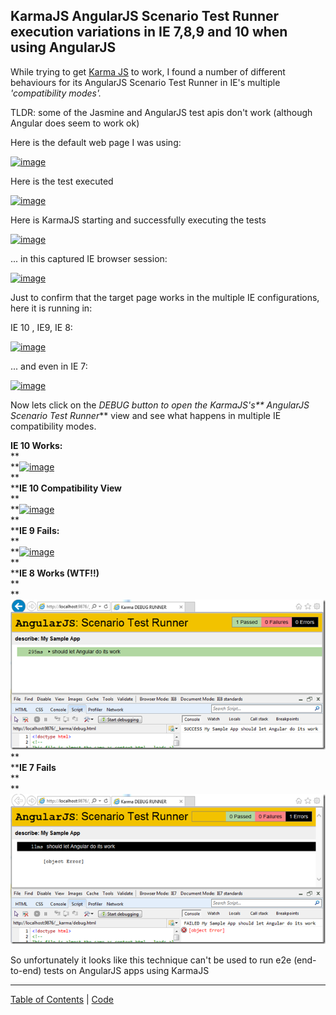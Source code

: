 ## KarmaJS AngularJS Scenario Test Runner execution variations in IE 7,8,9 and 10 when using AngularJS

While trying to get [Karma JS](http://blog.diniscruz.com/2013/06/running-karmas-angularjs-example.html) to work, I found a number of different behaviours for its AngularJS Scenario Test Runner in IE's multiple _'compatibility modes'._

TLDR: some of the Jasmine and AngularJS test apis don't work (although Angular does seem to work ok)

Here is the default web page I was using:  
  
[![image](images/image_thumb1.png)](http://lh3.ggpht.com/-93ThkNJE4DI/Ub81jzrog2I/AAAAAAAAOL8/_hRYGy_zb18/s1600-h/image%25255B2%25255D.png)

Here is the test executed

[![image](images/image_thumb_25255B1_25255D1.png)](http://lh5.ggpht.com/-l_hkkiE3Cac/Ub81mMBxj6I/AAAAAAAAOMM/gEvzFmFanAU/s1600-h/image%25255B5%25255D.png)

Here is KarmaJS starting and successfully executing the tests

[![image](images/image_thumb_25255B2_25255D1.png)](http://lh4.ggpht.com/-3hS8aotkjSg/Ub81o_Hx67I/AAAAAAAAOMc/jHHjtKt3z40/s1600-h/image%25255B8%25255D.png)

... in this captured IE browser session:

[![image](images/image_thumb_25255B3_25255D1.png)](http://lh4.ggpht.com/-_kiGL1Qm9No/Ub81rPVsAiI/AAAAAAAAOMs/66iCYB0SonU/s1600-h/image%25255B11%25255D.png)

Just to confirm that the target page works in the multiple IE configurations, here it is running in:

IE 10 , IE9, IE 8:

[![image](images/image_thumb_25255B6_25255D1.png)](http://lh3.ggpht.com/-ILYSqhy4UuM/Ub81s4LskEI/AAAAAAAAOM8/8cr0nXJyYeg/s1600-h/image%25255B20%25255D.png)

... and even in IE 7:

[![image](images/image_thumb_25255B7_25255D1.png)](http://lh4.ggpht.com/-3pZiPds1sFs/Ub81uVlTK4I/AAAAAAAAONM/oMHRcZduGos/s1600-h/image%25255B23%25255D.png)

Now lets click on the _DEBUG _button to open the KarmaJS's**_ AngularJS Scenario Test Runner_** view and see what happens in multiple IE compatibility modes.

**IE 10 Works:**  
**  
**[![image](images/image_thumb_25255B8_25255D1.png)](http://lh5.ggpht.com/-Ggd7FrQ61IE/Ub81wlkLNSI/AAAAAAAAONc/1-OHpIkxBWA/s1600-h/image%25255B26%25255D.png)   
**  
****IE 10 Compatibility View**  
**  
**[![image](images/image_thumb_25255B9_25255D1.png)](http://lh4.ggpht.com/-Hx5y-Yidxqs/Ub81yPjMzCI/AAAAAAAAONs/ZBU-7gTzVGQ/s1600-h/image%25255B29%25255D.png)   
**  
****IE 9 Fails:**  
**  
**[![image](images/image_thumb_25255B11_25255D1.png)](http://lh4.ggpht.com/-QIAZgBjq96M/Ub810sY6ZaI/AAAAAAAAON8/WfDpOZ9H7Fc/s1600-h/image%25255B35%25255D.png)   
**  
****IE 8 Works (WTF!!)**  
**  
**[![image](images/image_thumb_25255B12_25255D1.png)](http://lh4.ggpht.com/-ewDXhdyCBxw/Ub812v9KfiI/AAAAAAAAOOM/vOuJYJeVFi8/s1600-h/image%25255B38%25255D.png)   
**  
****IE 7 Fails**  
**  
**[![image](images/image_thumb_25255B13_25255D1.png)](http://lh5.ggpht.com/-k17ocI47gew/Ub815K35k1I/AAAAAAAAOOc/5f11NDK9Gjc/s1600-h/image%25255B41%25255D.png)

So unfortunately it looks like this technique can't be used to run e2e (end-to-end) tests on AngularJS apps using KarmaJS 





- - - - 
[Table of Contents](../Table_of_contents.md) | [Code](../Code)